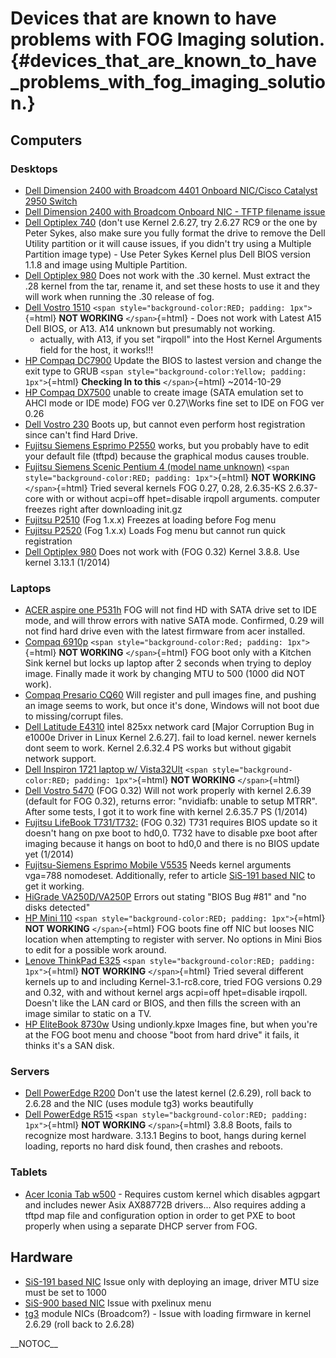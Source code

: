 # Devices that are known to have problems with FOG Imaging solution. {#devices_that_are_known_to_have_problems_with_fog_imaging_solution.}

## Computers

### Desktops

-   [Dell Dimension 2400 with Broadcom 4401 Onboard NIC/Cisco Catalyst
    2950
    Switch](Dell_Dimension_2400_with_Broadcom_4401_Onboard_NIC/Cisco_Catalyst_2950_Switch "wikilink")
-   [Dell Dimension 2400 with Broadcom Onboard NIC - TFTP filename
    issue](Dell_Dimension_2400_with_Broadcom_Onboard_NIC_-_TFTP_filename_issue "wikilink")
-   [Dell Optiplex 740](Dell_Optiplex_740 "wikilink") (don\'t use Kernel
    2.6.27, try 2.6.27 RC9 or the one by Peter Sykes, also make sure you
    fully format the drive to remove the Dell Utility partition or it
    will cause issues, if you didn\'t try using a Multiple Partition
    image type) - Use Peter Sykes Kernel plus Dell BIOS version 1.1.8
    and image using Multiple Partition.
-   [Dell Optiplex 980](Dell_Optiplex_980 "wikilink") Does not work with
    the .30 kernel. Must extract the .28 kernel from the tar, rename it,
    and set these hosts to use it and they will work when running the
    .30 release of fog.
-   [Dell Vostro 1510](Dell_Vostro_1510 "wikilink")
    `<span style="background-color:RED; padding: 1px">`{=html} **NOT
    WORKING** `</span>`{=html} - Does not work with Latest A15 Dell
    BIOS, or A13. A14 unknown but presumably not working.
    -   actually, with A13, if you set \"irqpoll\" into the Host Kernel
        Arguments field for the host, it works!!!
-   [HP Compaq DC7900](HP_Compaq_DC7900 "wikilink") Update the BIOS to
    lastest version and change the exit type to GRUB
    `<span style="background-color:Yellow; padding: 1px">`{=html}
    **Checking In to this** `</span>`{=html} \~2014-10-29
-   [HP Compaq DX7500](HP_Compaq_DX7500 "wikilink") unable to create
    image (SATA emulation set to AHCI mode or IDE mode) FOG ver
    0.27\\Works fine set to IDE on FOG ver 0.26
-   [Dell Vostro 230](Dell_Vostro_230 "wikilink") Boots up, but cannot
    even perform host registration since can\'t find Hard Drive.
-   [Fujitsu Siemens Esprimo
    P2550](Fujitsu_Siemens_Esprimo_P2550 "wikilink") works, but you
    probably have to edit your default file (tftpd) because the
    graphical modus causes trouble.
-   [Fujitsu Siemens Scenic Pentium 4 (model name
    unknown)](Fujitsu_Siemens_Scenic_Pentium_4_(model_name_unknown) "wikilink")
    `<span style="background-color:RED; padding: 1px">`{=html} **NOT
    WORKING** `</span>`{=html} Tried several kernels FOG 0.27, 0.28,
    2.6.35-KS 2.6.37-core with or without acpi=off hpet=disable irqpoll
    arguments. computer freezes right after downloading init.gz
-   [Fujitsu P2510](Fujitsu_P2510 "wikilink") (Fog 1.x.x) Freezes at
    loading before Fog menu
-   [Fujitsu P2520](Fujitsu_P2520 "wikilink") (Fog 1.x.x) Loads Fog menu
    but cannot run quick registration
-   [Dell Optiplex 980](Dell_Optiplex_980 "wikilink") Does not work with
    (FOG 0.32) Kernel 3.8.8. Use kernel 3.13.1 (1/2014)

### Laptops

-   [ACER aspire one P531h](ACER_aspire_one_P531h "wikilink") FOG will
    not find HD with SATA drive set to IDE mode, and will throw errors
    with native SATA mode. Confirmed, 0.29 will not find hard drive even
    with the latest firmware from acer installed.
-   [Compaq 6910p](Compaq_6910p "wikilink")
    `<span style="background-color:Red; padding: 1px">`{=html} **NOT
    WORKING** `</span>`{=html} FOG boot only with a Kitchen Sink kernel
    but locks up laptop after 2 seconds when trying to deploy image.
    Finally made it work by changing MTU to 500 (1000 did NOT work).
-   [Compaq Presario CQ60](Compaq_Presario_CQ60 "wikilink") Will
    register and pull images fine, and pushing an image seems to work,
    but once it\'s done, Windows will not boot due to missing/corrupt
    files.
-   [Dell Latitude E4310](Dell_Latitude_E4310 "wikilink") intel 825xx
    network card \[Major Corruption Bug in e1000e Driver in Linux Kernel
    2.6.27\]. fail to load kernel. newer kernels dont seem to work.
    Kernel 2.6.32.4 PS works but without gigabit network support.
-   [Dell Inspiron 1721 laptop w/
    Vista32Ult](Dell_Inspiron_1721_laptop_w/_Vista32Ult "wikilink")
    `<span style="background-color:RED; padding: 1px">`{=html} **NOT
    WORKING** `</span>`{=html}
-   [Dell Vostro 5470](Dell_Vostro_5470 "wikilink") (FOG 0.32) Will not
    work properly with kernel 2.6.39 (default for FOG 0.32), returns
    error: \"nvidiafb: unable to setup MTRR\". After some tests, I got
    it to work fine with kernel 2.6.35.7 PS (1/2014)
-   [Fujitsu LifeBook
    T731/T732:](Fujitsu_LifeBook_T731/T732: "wikilink") (FOG 0.32) T731
    requires BIOS update so it doesn\'t hang on pxe boot to hd0,0. T732
    have to disable pxe boot after imaging because it hangs on boot to
    hd0,0 and there is no BIOS update yet (1/2014)
-   [Fujitsu-Siemens Esprimo Mobile
    V5535](Fujitsu-Siemens_Esprimo_Mobile_V5535 "wikilink") Needs kernel
    arguments vga=788 nomodeset. Additionally, refer to article [SiS-191
    based NIC](SiS-191_based_NIC "wikilink") to get it working.
-   [HiGrade VA250D/VA250P](HiGrade_VA250D/VA250P "wikilink") Errors out
    stating \"BIOS Bug #81\" and \"no disks detected\"
-   [HP Mini 110](HP_Mini_110 "wikilink")
    `<span style="background-color:RED; padding: 1px">`{=html} **NOT
    WORKING** `</span>`{=html} FOG boots fine off NIC but looses NIC
    location when attempting to register with server. No options in Mini
    Bios to edit for a possible work around.
-   [Lenove ThinkPad E325](Lenove_ThinkPad_E325 "wikilink")
    `<span style="background-color:RED; padding: 1px">`{=html} **NOT
    WORKING** `</span>`{=html} Tried several different kernels up to and
    including Kernel-3.1-rc8.core, tried FOG versions 0.29 and 0.32,
    with and without kernel args acpi=off hpet=disable irqpoll. Doesn\'t
    like the LAN card or BIOS, and then fills the screen with an image
    similar to static on a TV.
-   [HP EliteBook 8730w](HP_EliteBook_8730w "wikilink") Using
    undionly.kpxe Images fine, but when you\'re at the FOG boot menu and
    choose \"boot from hard drive\" it fails, it thinks it\'s a SAN
    disk.

### Servers

-   [Dell PowerEdge R200](Dell_PowerEdge_R200 "wikilink") Don\'t use the
    latest kernel (2.6.29), roll back to 2.6.28 and the NIC (uses module
    tg3) works beautifully
-   [Dell PowerEdge R515](Dell_PowerEdge_R515 "wikilink")
    `<span style="background-color:RED; padding: 1px">`{=html} **NOT
    WORKING** `</span>`{=html} 3.8.8 Boots, fails to recognize most
    hardware. 3.13.1 Begins to boot, hangs during kernel loading,
    reports no hard disk found, then crashes and reboots.

### Tablets

-   [Acer Iconia Tab w500](Acer_Iconia_Tab_w500 "wikilink") - Requires
    custom kernel which disables agpgart and includes newer Asix
    AX88772B drivers\... Also requires adding a tftpd map file and
    configuration option in order to get PXE to boot properly when using
    a separate DHCP server from FOG.

## Hardware

-   [SiS-191 based NIC](SiS-191_based_NIC "wikilink") Issue only with
    deploying an image, driver MTU size must be set to 1000
-   [SiS-900 based NIC](SiS-900_based_NIC "wikilink") Issue with
    pxelinux menu
-   [tg3](tg3 "wikilink") module NICs (Broadcom?) - Issue with loading
    firmware in kernel 2.6.29 (roll back to 2.6.28)

\_\_NOTOC\_\_
